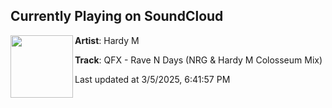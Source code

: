 ## Currently Playing on SoundCloud

[<img align="left" width="100" src="https://i1.sndcdn.com/artworks-6J45pIf56Wez6Hlh-5kZ6Rw-t500x500.jpg">](https://soundcloud.com/bpmbullyz/qfx-rave-n-days-nrg-hardy-m-colosseum-mix)

**Artist**: Hardy M 

**Track**: QFX - Rave N Days (NRG & Hardy M Colosseum Mix)

Last updated at 3/5/2025, 6:41:57 PM
